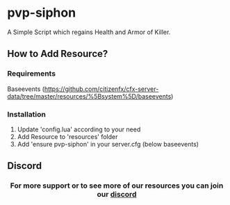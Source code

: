 # pvp-siphon
A Simple Script which regains Health and Armor of Killer.

## How to Add Resource?

###  Requirements
Baseevents (https://github.com/citizenfx/cfx-server-data/tree/master/resources/%5Bsystem%5D/baseevents)

### Installation

1. Update 'config.lua' according to your need
2. Add Resource to 'resources' folder
3. Add 'ensure pvp-siphon' in your server.cfg (below baseevents)

## Discord
<h3 align='center'>For more support or to see more of our resources you can join our <a href='https://discord.gg/h78wJpSE6m'<a>discord</a></h3> 
